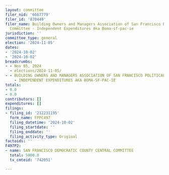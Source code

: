 ```yaml
---
layout: committee
filer_nid: '6667779'
filer_id: '870449'
filer_name: Building Owners and Managers Association of San Francisco Political Action
  Committee - Independent Expenditures Aka Boma-sf-pac-ie
jurisdiction: ''
committee_type: general
election: '2024-11-05'
dates:
- '2024-10-02'
- '2024-10-02'
breadcrumbs:
- - Nov 05, 2024
  - elections/2024-11-05/
- - BUILDING OWNERS AND MANAGERS ASSOCIATION OF SAN FRANCISCO POLITICAL ACTION COMMITTEE
    - INDEPENDENT EXPENDITURES AKA BOMA-SF-PAC-IE
totals:
- 0.0
- 0.0
contributors: []
expenditures: []
filings:
- filing_id: '212231195'
  form_name: FPPC497
  filing_datetime: '2024-10-02'
  filing_startdate: ''
  filing_enddate: ''
  filing_activity_type: Original
factoids: ''
F497P2:
- name: SAN FRANCISCO DEMOCRATIC COUNTY CENTRAL COMMITTEE
  total: 5000.0
  tx_cmteid: '742051'

---
```



